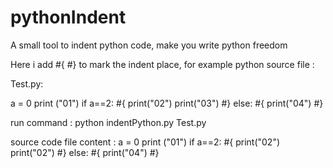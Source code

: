 # pythonIndent
A small tool to indent python code, make you write python freedom

Here i add #{ #} to mark the indent place, for example python source file :

Test.py:

a = 0
print ("01")
if a==2:
#{
print("02")
print("03")
#}
else:
#{
	print("04")
#}

run command :
python indentPython.py Test.py

source code file content :
a = 0
print ("01")
if a==2:
#{
	print("02")
	print("02")
#}
else:
#{
	print("04")
#}

